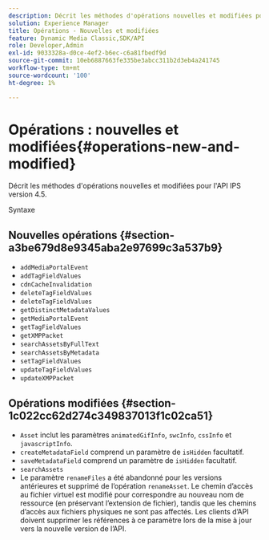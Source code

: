 ```yaml
---
description: Décrit les méthodes d'opérations nouvelles et modifiées pour l'API IPS version 4.5.
solution: Experience Manager
title: Opérations - Nouvelles et modifiées
feature: Dynamic Media Classic,SDK/API
role: Developer,Admin
exl-id: 9033328a-d0ce-4ef2-b6ec-c6a81fbedf9d
source-git-commit: 10eb6887663fe335be3abcc311b2d3eb4a241745
workflow-type: tm+mt
source-wordcount: '100'
ht-degree: 1%

---
```


# Opérations : nouvelles et modifiées{#operations-new-and-modified}

Décrit les méthodes d&#39;opérations nouvelles et modifiées pour l&#39;API IPS version 4.5.

Syntaxe

## Nouvelles opérations {#section-a3be679d8e9345aba2e97699c3a537b9}

* `addMediaPortalEvent`
* `addTagFieldValues`
* `cdnCacheInvalidation`
* `deleteTagFieldValues`
* `deleteTagFieldValues`
* `getDistinctMetadataValues`
* `getMediaPortalEvent`
* `getTagFieldValues`
* `getXMPPacket`
* `searchAssetsByFullText`
* `searchAssetsByMetadata`
* `setTagFieldValues`
* `updateTagFieldValues`
* `updateXMPPacket`

## Opérations modifiées {#section-1c022cc62d274c349837013f1c02ca51}

* `Asset` inclut les paramètres `animatedGifInfo`, `swcInfo`, `cssInfo` et `javascriptInfo`.
* `createMetadataField` comprend un paramètre de `isHidden` facultatif.
* `saveMetadataField` comprend un paramètre de `isHidden` facultatif.
* `searchAssets`
* Le paramètre `renameFiles` a été abandonné pour les versions antérieures et supprimé de l’opération `renameAsset`. Le chemin d’accès au fichier virtuel est modifié pour correspondre au nouveau nom de ressource (en préservant l’extension de fichier), tandis que les chemins d’accès aux fichiers physiques ne sont pas affectés. Les clients d’API doivent supprimer les références à ce paramètre lors de la mise à jour vers la nouvelle version de l’API.
